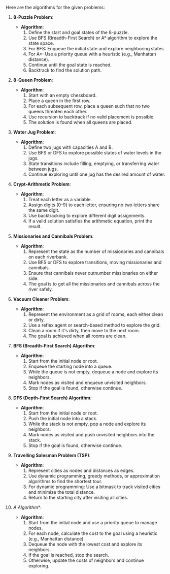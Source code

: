 Here are the algorithms for the given problems:

1. **8-Puzzle Problem**:
   - **Algorithm**:
     1. Define the start and goal states of the 8-puzzle.
     2. Use BFS (Breadth-First Search) or A* algorithm to explore the state space.
     3. For BFS: Enqueue the initial state and explore neighboring states.
     4. For A*: Use a priority queue with a heuristic (e.g., Manhattan distance).
     5. Continue until the goal state is reached.
     6. Backtrack to find the solution path.

2. **8-Queen Problem**:
   - **Algorithm**:
     1. Start with an empty chessboard.
     2. Place a queen in the first row.
     3. For each subsequent row, place a queen such that no two queens threaten each other.
     4. Use recursion to backtrack if no valid placement is possible.
     5. The solution is found when all queens are placed.

3. **Water Jug Problem**:
   - **Algorithm**:
     1. Define two jugs with capacities A and B.
     2. Use BFS or DFS to explore possible states of water levels in the jugs.
     3. State transitions include filling, emptying, or transferring water between jugs.
     4. Continue exploring until one jug has the desired amount of water.

4. **Crypt-Arithmetic Problem**:
   - **Algorithm**:
     1. Treat each letter as a variable.
     2. Assign digits (0-9) to each letter, ensuring no two letters share the same digit.
     3. Use backtracking to explore different digit assignments.
     4. If a valid solution satisfies the arithmetic equation, print the result.

5. **Missionaries and Cannibals Problem**:
   - **Algorithm**:
     1. Represent the state as the number of missionaries and cannibals on each riverbank.
     2. Use BFS or DFS to explore transitions, moving missionaries and cannibals.
     3. Ensure that cannibals never outnumber missionaries on either side.
     4. The goal is to get all the missionaries and cannibals across the river safely.

6. **Vacuum Cleaner Problem**:
   - **Algorithm**:
     1. Represent the environment as a grid of rooms, each either clean or dirty.
     2. Use a reflex agent or search-based method to explore the grid.
     3. Clean a room if it's dirty, then move to the next room.
     4. The goal is achieved when all rooms are clean.

7. **BFS (Breadth-First Search) Algorithm**:
   - **Algorithm**:
     1. Start from the initial node or root.
     2. Enqueue the starting node into a queue.
     3. While the queue is not empty, dequeue a node and explore its neighbors.
     4. Mark nodes as visited and enqueue unvisited neighbors.
     5. Stop if the goal is found, otherwise continue.

8. **DFS (Depth-First Search) Algorithm**:
   - **Algorithm**:
     1. Start from the initial node or root.
     2. Push the initial node into a stack.
     3. While the stack is not empty, pop a node and explore its neighbors.
     4. Mark nodes as visited and push unvisited neighbors into the stack.
     5. Stop if the goal is found, otherwise continue.

9. **Travelling Salesman Problem (TSP)**:
   - **Algorithm**:
     1. Represent cities as nodes and distances as edges.
     2. Use dynamic programming, greedy methods, or approximation algorithms to find the shortest tour.
     3. For dynamic programming: Use a bitmask to track visited cities and minimize the total distance.
     4. Return to the starting city after visiting all cities.

10. **A* Algorithm**:
    - **Algorithm**:
      1. Start from the initial node and use a priority queue to manage nodes.
      2. For each node, calculate the cost to the goal using a heuristic (e.g., Manhattan distance).
      3. Dequeue the node with the lowest cost and explore its neighbors.
      4. If the goal is reached, stop the search.
      5. Otherwise, update the costs of neighbors and continue exploring.
